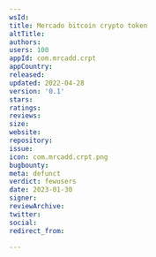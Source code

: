 ```yaml
---
wsId: 
title: Mercado bitcoin crypto token
altTitle: 
authors: 
users: 100
appId: com.mrcadd.crpt
appCountry: 
released: 
updated: 2022-04-28
version: '0.1'
stars: 
ratings: 
reviews: 
size: 
website: 
repository: 
issue: 
icon: com.mrcadd.crpt.png
bugbounty: 
meta: defunct
verdict: fewusers
date: 2023-01-30
signer: 
reviewArchive: 
twitter: 
social: 
redirect_from: 

---
```



